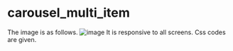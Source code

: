 # carousel_multi_item
The image is as follows.
![image](https://github.com/kosemeci/carousel_multi_item/assets/110054618/fe6752ea-d01b-47fe-8f95-288128e2b4ee)
It is responsive to all screens. Css codes are given.
